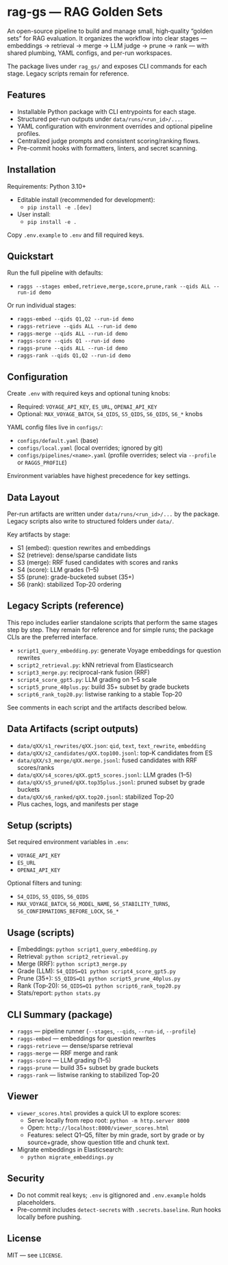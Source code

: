 # rag-gs — RAG Golden Sets

An open-source pipeline to build and manage small, high‑quality “golden sets” for RAG evaluation. It organizes the workflow into clear stages — embeddings → retrieval → merge → LLM judge → prune → rank — with shared plumbing, YAML configs, and per-run workspaces.

The package lives under `rag_gs/` and exposes CLI commands for each stage. Legacy scripts remain for reference.

## Features

- Installable Python package with CLI entrypoints for each stage.
- Structured per-run outputs under `data/runs/<run_id>/...`.
- YAML configuration with environment overrides and optional pipeline profiles.
- Centralized judge prompts and consistent scoring/ranking flows.
- Pre-commit hooks with formatters, linters, and secret scanning.

## Installation

Requirements: Python 3.10+

- Editable install (recommended for development):
  - `pip install -e .[dev]`
- User install:
  - `pip install -e .`

Copy `.env.example` to `.env` and fill required keys.

## Quickstart

Run the full pipeline with defaults:

- `raggs --stages embed,retrieve,merge,score,prune,rank --qids ALL --run-id demo`

Or run individual stages:

- `raggs-embed --qids Q1,Q2 --run-id demo`
- `raggs-retrieve --qids ALL --run-id demo`
- `raggs-merge --qids ALL --run-id demo`
- `raggs-score --qids Q1 --run-id demo`
- `raggs-prune --qids ALL --run-id demo`
- `raggs-rank --qids Q1,Q2 --run-id demo`

## Configuration

Create `.env` with required keys and optional tuning knobs:

- Required: `VOYAGE_API_KEY`, `ES_URL`, `OPENAI_API_KEY`
- Optional: `MAX_VOYAGE_BATCH`, `S4_QIDS`, `S5_QIDS`, `S6_QIDS`, `S6_*` knobs

YAML config files live in `configs/`:

- `configs/default.yaml` (base)
- `configs/local.yaml` (local overrides; ignored by git)
- `configs/pipelines/<name>.yaml` (profile overrides; select via `--profile` or `RAGGS_PROFILE`)

Environment variables have highest precedence for key settings.

## Data Layout

Per-run artifacts are written under `data/runs/<run_id>/...` by the package. Legacy scripts also write to structured folders under `data/`.

Key artifacts by stage:

- S1 (embed): question rewrites and embeddings
- S2 (retrieve): dense/sparse candidate lists
- S3 (merge): RRF fused candidates with scores and ranks
- S4 (score): LLM grades (1–5)
- S5 (prune): grade-bucketed subset (35+)
- S6 (rank): stabilized Top‑20 ordering

## Legacy Scripts (reference)

This repo includes earlier standalone scripts that perform the same stages step by step. They remain for reference and for simple runs; the package CLIs are the preferred interface.

- `script1_query_embedding.py`: generate Voyage embeddings for question rewrites
- `script2_retrieval.py`: kNN retrieval from Elasticsearch
- `script3_merge.py`: reciprocal-rank fusion (RRF)
- `script4_score_gpt5.py`: LLM grading on 1–5 scale
- `script5_prune_40plus.py`: build 35+ subset by grade buckets
- `script6_rank_top20.py`: listwise ranking to a stable Top‑20

See comments in each script and the artifacts described below.

## Data Artifacts (script outputs)

- `data/qXX/s1_rewrites/qXX.json`: `qid`, `text`, `text_rewrite`, `embedding`
- `data/qXX/s2_candidates/qXX.top100.jsonl`: top‑K candidates from ES
- `data/qXX/s3_merge/qXX.merge.jsonl`: fused candidates with RRF scores/ranks
- `data/qXX/s4_scores/qXX.gpt5_scores.jsonl`: LLM grades (1–5)
- `data/qXX/s5_pruned/qXX.top35plus.jsonl`: pruned subset by grade buckets
- `data/qXX/s6_ranked/qXX.top20.jsonl`: stabilized Top‑20
- Plus caches, logs, and manifests per stage

## Setup (scripts)

Set required environment variables in `.env`:

- `VOYAGE_API_KEY`
- `ES_URL`
- `OPENAI_API_KEY`

Optional filters and tuning:

- `S4_QIDS`, `S5_QIDS`, `S6_QIDS`
- `MAX_VOYAGE_BATCH`, `S6_MODEL_NAME`, `S6_STABILITY_TURNS`, `S6_CONFIRMATIONS_BEFORE_LOCK`, `S6_*`

## Usage (scripts)

- Embeddings: `python script1_query_embedding.py`
- Retrieval: `python script2_retrieval.py`
- Merge (RRF): `python script3_merge.py`
- Grade (LLM): `S4_QIDS=Q1 python script4_score_gpt5.py`
- Prune (35+): `S5_QIDS=Q1 python script5_prune_40plus.py`
- Rank (Top‑20): `S6_QIDS=Q1 python script6_rank_top20.py`
- Stats/report: `python stats.py`

## CLI Summary (package)

- `raggs` — pipeline runner (`--stages`, `--qids`, `--run-id`, `--profile`)
- `raggs-embed` — embeddings for question rewrites
- `raggs-retrieve` — dense/sparse retrieval
- `raggs-merge` — RRF merge and rank
- `raggs-score` — LLM grading (1–5)
- `raggs-prune` — build 35+ subset by grade buckets
- `raggs-rank` — listwise ranking to stabilized Top‑20

## Viewer

- `viewer_scores.html` provides a quick UI to explore scores:
  - Serve locally from repo root: `python -m http.server 8000`
  - Open: `http://localhost:8000/viewer_scores.html`
  - Features: select Q1–Q5, filter by min grade, sort by grade or by source+grade, show question title and chunk text.
- Migrate embeddings in Elasticsearch:
  - `python migrate_embeddings.py`

## Security

- Do not commit real keys; `.env` is gitignored and `.env.example` holds placeholders.
- Pre-commit includes `detect-secrets` with `.secrets.baseline`. Run hooks locally before pushing.

## License

MIT — see `LICENSE`.
